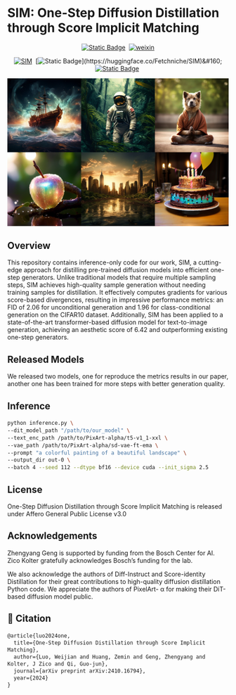 <!-- <p align="center">
 <img src="./assets/lumina-logo.png" width="40%"/>
 <br>
</p> -->

# $\textbf{SIM}$: One-Step Diffusion Distillation through Score Implicit Matching

<div align="center">

[![Static Badge](https://img.shields.io/badge/-MAPLE--Lab-MAPLE--Lab?logoColor=%231082c3&label=Home%20Page&link=https%3A%2F%2Fgithub.com%2FMAPLE_AIGC)](https://maple-aigc.github.io)&#160;
[![weixin](https://img.shields.io/badge/-WeChat@MAPLE实验室-000000?logo=wechat&logoColor=07C160)](https://mp.weixin.qq.com/s/UefnjlCSi6YvzVe-Xu9jjQ)



[![SIM](https://img.shields.io/badge/Paper-SIM-2b9348.svg?logo=arXiv)](https://arxiv.org/abs/2410.16794)&#160;
[![Static Badge](https://img.shields.io/badge/SIM--DiT%20checkpoints-Model(0.6B)-yellow?logoColor=violet&label=%F0%9F%A4%97%20SIM-DiT%20checkpoints)](https://huggingface.co/Fetchniche/SIM)&#160;
[![Static Badge](https://img.shields.io/badge/-Project%20Page-orange?logo=healthiness&logoColor=1D9BF0)](https://maple-aigc.github.io/SIM)&#160;


</div>

![intro_large](figs/final_img.png)

## Overview

This repository contains inference-only code for our work, SIM, a cutting-edge approach for distilling pre-trained diffusion models into efficient one-step generators. Unlike traditional models that require multiple sampling steps, SIM achieves high-quality sample generation without needing training samples for distillation. It effectively computes gradients for various score-based divergences, resulting in impressive performance metrics: an FID of 2.06 for unconditional generation and 1.96 for class-conditional generation on the CIFAR10 dataset. Additionally, SIM has been applied to a state-of-the-art transformer-based diffusion model for text-to-image generation, achieving an aesthetic score of 6.42 and outperforming existing one-step generators. 

## Released Models

We released two models, one for reproduce the metrics results in our paper, another one has been trained for more steps with better generation quality.

## Inference

```bash
python inference.py \
--dit_model_path "/path/to/our_model" \
--text_enc_path /path/to/PixArt-alpha/t5-v1_1-xxl \
--vae_path /path/to/PixArt-alpha/sd-vae-ft-ema \
--prompt "a colorful painting of a beautiful landscape" \
--output_dir out-0 \
--batch 4 --seed 112 --dtype bf16 --device cuda --init_sigma 2.5
```

## License

One-Step Diffusion Distillation through Score Implicit Matching is released under Affero General Public License v3.0

## Acknowledgements

Zhengyang Geng is supported by funding from the Bosch Center for AI. Zico Kolter gratefully
acknowledges Bosch’s funding for the lab.

We also acknowledge the authors of Diff-Instruct and Score-identity Distillation for their great
contributions to high-quality diffusion distillation Python code. We appreciate the authors of PixelArt-
α for making their DiT-based diffusion model public.

## 📄 Citation

```
@article{luo2024one,
  title={One-Step Diffusion Distillation through Score Implicit Matching},
  author={Luo, Weijian and Huang, Zemin and Geng, Zhengyang and Kolter, J Zico and Qi, Guo-jun},
  journal={arXiv preprint arXiv:2410.16794},
  year={2024}
}
```
